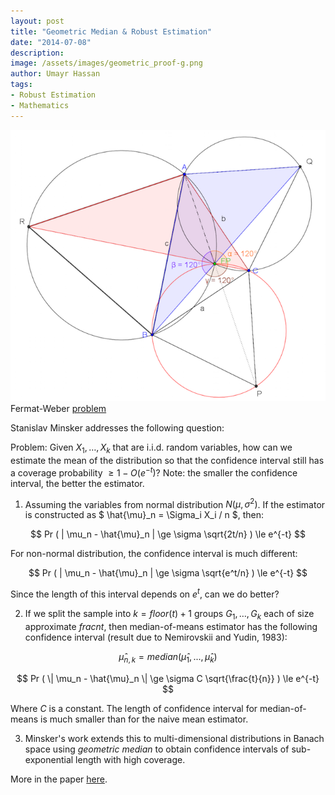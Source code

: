 ```yaml
---
layout: post
title: "Geometric Median & Robust Estimation"
date: "2014-07-08"
description:
image: /assets/images/geometric_proof-g.png 
author: Umayr Hassan
tags:
- Robust Estimation
- Mathematics
---
```


![geometric_proof](/assets/images/geometric_proof.png) 
Fermat-Weber [problem](https://mgje.github.io/presentations/Budapest2014/#/13)

Stanislav Minsker addresses the following question:

Problem: Given $X_1, \ldots, X_k$ that are i.i.d. random variables, how can we estimate the mean of the distribution so 
that the confidence interval still has a coverage probability $\ge 1 - O(e^{-t})$? Note: the smaller the confidence interval, 
the better the estimator.

1. Assuming the variables from normal distribution $N(\mu, \sigma^2)$. If the estimator is constructed 
as $ \hat{\mu}_n = \Sigma_i X_i / n $, then:

$$ Pr ( | \mu_n - \hat{\mu}_n | \ge \sigma \sqrt{2t/n} ) \le e^{-t} $$

For non-normal distribution, the confidence interval is much different:

$$ Pr ( | \mu_n - \hat{\mu}_n | \ge \sigma \sqrt{e^t/n} ) \le e^{-t} $$

Since the length of this interval depends on $e^t$, can we do better?

2. If we split the sample into $k = floor(t) + 1$ groups $G_1, \ldots, G_k$ each of size approximate $frac{n}{t}$, then 
median-of-means estimator has the following confidence interval (result due to Nemirovskii and Yudin, 1983):

$$ \hat{\mu}_{n,k} = median(\hat{\mu}_1, ..., \hat{\mu}_k) $$

$$ Pr ( \| \mu_n - \hat{\mu}_n \| \ge \sigma C \sqrt{\frac{t}{n}} ) \le e^{-t} $$

Where $C$ is a constant. The length of confidence interval for median-of-means is much smaller than for the naive mean estimator.

3. Minsker's work extends this to multi-dimensional distributions in Banach space using _geometric median_ to obtain 
confidence intervals of sub-exponential length with high coverage.

More in the paper [here](/assets/images/geometric_median_minsker_2.pdf).
